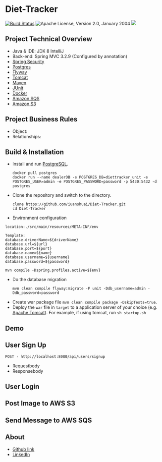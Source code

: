 # Diet-Tracker
[![Build Status](https://travis-ci.com/iuanshuai/Diet-Tracker.svg?branch=master)](https://travis-ci.com/iuanshuai/Diet-Tracker)
![Apache License, Version 2.0, January 2004](https://img.shields.io/github/license/iuanshuai/Diet-Tracker.svg?label=License)
![](https://img.shields.io/badge/Java-1.8-green.svg)



Project Technical Overview
-----------------------------------
* Java & IDE: JDK 8 IntelliJ
* Back-end:  Spring MVC 3.2.9 \(Configured by annotation)
* [Spring Security](https://spring.io/projects/spring-security)
* [Postgres](https://www.postgresql.org)
* [Flyway](https://flywaydb.org/)
* [Tomcat](https://tomcat.apache.org/download-70.cgi)
* [Maven](https://maven.apache.org)
* [JUnit](http://junit.org/)
* [Docker](https://www.docker.com/)
* [Amazon SQS](https://aws.amazon.com/sqs/)
* [Amazon S3](https://aws.amazon.com/s3/)

Project Business Rules
-----------------------------------
* Object: 
* Relationships:

Build & Installation
-----------------------------------
* Install and run [PostgreSQL](hhttps://www.postgresql.org).
    ```
    docker pull postgres
    docker run --name dealerDB -e POSTGRES_DB=diettracker_unit -e POSTGRES_USER=admin -e POSTGRES_PASSWORD=password -p 5430:5432 -d postgres
    ``` 
* Clone the repository and switch to the directory.
    ```
    clone https://github.com/iuanshuai/Diet-Tracker.git
    cd Diet-Tracker
    ```
* Environment configuration
```
location:./src/main/resources/META-INF/env
   
Template:
database.driverName=${driverName}
database.url=${url}
database.port=${port}
database.name=${name}
database.username=${username}
database.password=${password}
   
mvn compile -Dspring.profiles.active=${env}
```
* Do the database migration
    ```
    mvn clean compile flyway:migrate -P unit -Ddb_username=admin -Ddb_password=password
    ```
* Create war package file `mvn clean compile package -DskipTests=true`.
* Deploy the `war` file in `target` to a application server of your choice (e.g. [Apache Tomcat](http://tomcat.apache.org/)). For example, if using tomcat, run `sh startup.sh`

Demo
-----------------------------------
## User Sign Up
```
POST - http://localhost:8080/api/users/signup
```
* Requestbody
* Responsebody

## User Login


## Post Image to AWS S3


## Send Message to AWS SQS




About
-----------------------------------

* [Github link](https://github.com/iuanshuai)
* [LinkedIn](https://www.linkedin.com/in/shuai-yuan-5a7baa159/)
